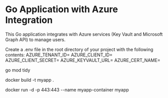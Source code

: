 # Go Application with Azure Integration

This Go application integrates with Azure services (Key Vault and Microsoft Graph API) to manage users.

Create a .env file in the root directory of your project with the following contents:
AZURE_TENANT_ID=<your-tenant-id>
AZURE_CLIENT_ID=<your-client-id>
AZURE_CLIENT_SECRET=<your-client-secret>
AZURE_KEYVAULT_URL=<your-keyvault-url>
AZURE_CERT_NAME=<your-cert-name>

go mod tidy

docker build -t myapp .

docker run -d -p 443:443 --name myapp-container myapp
